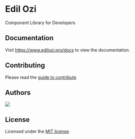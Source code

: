 
# Edil Ozi
<p>Component Library for Developers</p>

## Documentation

Visit https://www.edilozi.pro/docs to view the documentation.

## Contributing

Please read the [guide to contribute](https://github.com/Edil-ozi/edil-ozi/edit/main/README.md)

## Authors

<a href="https://github.com/edil-ozi/edil-ozi/graphs/contributors">
  <img src="https://contrib.rocks/image?repo=edil-ozi/edil-ozi" />
</a>

## License

Licensed under the [MIT license](https://github.com/edil-ozi/edil-ozi/blob/main/LICENSE.md).